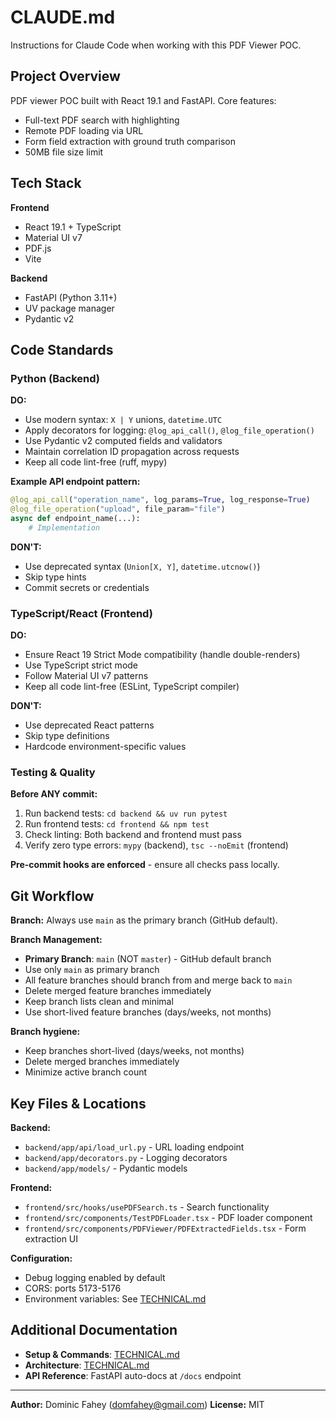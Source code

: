 # CLAUDE.md

Instructions for Claude Code when working with this PDF Viewer POC.

## Project Overview

PDF viewer POC built with React 19.1 and FastAPI. Core features:
- Full-text PDF search with highlighting
- Remote PDF loading via URL
- Form field extraction with ground truth comparison
- 50MB file size limit

## Tech Stack

**Frontend**
- React 19.1 + TypeScript
- Material UI v7
- PDF.js
- Vite

**Backend**
- FastAPI (Python 3.11+)
- UV package manager
- Pydantic v2

## Code Standards

### Python (Backend)

**DO:**
- Use modern syntax: `X | Y` unions, `datetime.UTC`
- Apply decorators for logging: `@log_api_call()`, `@log_file_operation()`
- Use Pydantic v2 computed fields and validators
- Maintain correlation ID propagation across requests
- Keep all code lint-free (ruff, mypy)

**Example API endpoint pattern:**
```python
@log_api_call("operation_name", log_params=True, log_response=True)
@log_file_operation("upload", file_param="file")
async def endpoint_name(...):
    # Implementation
```

**DON'T:**
- Use deprecated syntax (`Union[X, Y]`, `datetime.utcnow()`)
- Skip type hints
- Commit secrets or credentials

### TypeScript/React (Frontend)

**DO:**
- Ensure React 19 Strict Mode compatibility (handle double-renders)
- Use TypeScript strict mode
- Follow Material UI v7 patterns
- Keep all code lint-free (ESLint, TypeScript compiler)

**DON'T:**
- Use deprecated React patterns
- Skip type definitions
- Hardcode environment-specific values

### Testing & Quality

**Before ANY commit:**
1. Run backend tests: `cd backend && uv run pytest`
2. Run frontend tests: `cd frontend && npm test`
3. Check linting: Both backend and frontend must pass
4. Verify zero type errors: `mypy` (backend), `tsc --noEmit` (frontend)

**Pre-commit hooks are enforced** - ensure all checks pass locally.

## Git Workflow

**Branch:** Always use `main` as the primary branch (GitHub default).

**Branch Management:**
- **Primary Branch**: `main` (NOT `master`) - GitHub default branch
- Use only `main` as primary branch
- All feature branches should branch from and merge back to `main`
- Delete merged feature branches immediately
- Keep branch lists clean and minimal
- Use short-lived feature branches (days/weeks, not months)

**Branch hygiene:**
- Keep branches short-lived (days/weeks, not months)
- Delete merged branches immediately
- Minimize active branch count

## Key Files & Locations

**Backend:**
- `backend/app/api/load_url.py` - URL loading endpoint
- `backend/app/decorators.py` - Logging decorators
- `backend/app/models/` - Pydantic models

**Frontend:**
- `frontend/src/hooks/usePDFSearch.ts` - Search functionality
- `frontend/src/components/TestPDFLoader.tsx` - PDF loader component
- `frontend/src/components/PDFViewer/PDFExtractedFields.tsx` - Form extraction UI

**Configuration:**
- Debug logging enabled by default
- CORS: ports 5173-5176
- Environment variables: See [TECHNICAL.md](docs/TECHNICAL.md)

## Additional Documentation

- **Setup & Commands**: [TECHNICAL.md](docs/TECHNICAL.md)
- **Architecture**: [TECHNICAL.md](docs/TECHNICAL.md#project-structure)
- **API Reference**: FastAPI auto-docs at `/docs` endpoint

---

**Author:** Dominic Fahey (domfahey@gmail.com)
**License:** MIT